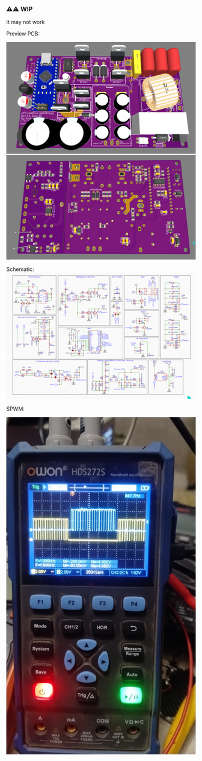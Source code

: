 ### ⚠️⚠️ WIP

It may not work

Preview PCB:

![PCB_top](https://github.com/Souravgoswami/SPWM-UPS/blob/main/EasyEDA%20Only%20Schematics%20%2B%20PCB/top.png)
![PCB_bottom](https://github.com/Souravgoswami/SPWM-UPS/blob/main/EasyEDA%20Only%20Schematics%20%2B%20PCB/bottom.png)

Schematic:
![Schematic](https://github.com/Souravgoswami/SPWM-UPS/blob/main/EasyEDA%20Only%20Schematics%20%2B%20PCB/schematic.png)

SPWM:

![SPWM_2kHz_Waveform](https://github.com/Souravgoswami/SPWM-UPS/blob/main/2kHz%20SPWM.jpeg)
